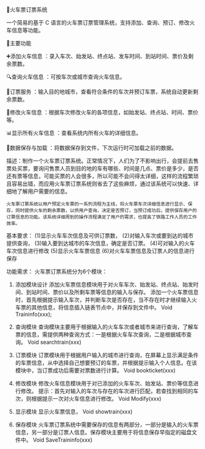 🚂火车票订票系统

一个简易的基于 C 语言的火车票订票管理系统，支持添加、查询、预订、修改火车信息等功能。

🎯主要功能

➕添加火车信息 ：录入车次、始发站、终点站、发车时间、到站时间、票价及剩余票数。

🔍查询火车信息 ：可按车次或城市查询火车信息。

🎫订票服务 ：输入目的地城市，查看符合条件的车次并预订车票，系统自动更新剩余票数。

📝修改火车信息 ：根据车次修改火车的各项信息，如始发站、终点站、时间、票价等。

📊显示所有火车信息 ：查看系统内所有火车的详细信息。

💾数据保存与加载 ：将数据保存到文件，下次运行时可加载之前的数据。

描述：制作一个火车票订票系统。正常情况下，人们为了不影响出行，会提前去售票处买票，要询问售票人员到目的地的车有哪些、时间是几点、票价是多少，是否还有票等信息，可能买票的人会很多，所以可能不会问得太详细，这样的流程繁琐且容易出错，而应用火车票订票系统则省去了这些麻烦，通过该系统可以快速、详细地了解用户需要的信息。

    火车票订票系统以用户预定火车票的一系列流程为主线，将火车票车次详细信息进行显示、保存，同时提供火车的剩余票数，以供用户查询，决定是否预订，当预订成功后，提供保存用户的订票信息的功能。该系统详细周到的操作流程满足了用户的需求，也提高了铁路工作人员的工作效率。

基本要求：
(1)显示火车车次信息及可供订票数，
(2)对输入车次或要到达的城市提供查询，
(3)输入要到达城市的车次信息，确定是否订票。
(4)可对输入的火车车次信息进行修改
(5)显示火车车票信息
(6)对火车车票信息及订票人的信息进行保存

功能需求：
火车票订票系统分为6个模块：
 
1.	添加模块设计
添加火车票信息模块用于对火车车次、始发站、终点站、始发时间、到站时间、票价以及所剩车票等信息的输入与保存。
添加一个火车票信息时，首先根据提示输入车次，并判断车次是否存在，当不存在时才继续输入火车票的其他信息，将信息插入链表节点中，并保存到文件中。
 Void Traininfo(xxx);

2.	查询模块
查询模块主要用于根据输入的火车车次或者城市来进行查询，了解车票的信息，需提供两种查询方式：一是根据火车车次查询，二是根据城市查询。
Void searchtrain(xxx)

3.	订票模块
订票模块用于根据用户输入的城市进行查询，在屏幕上显示满足条件的车票信息，从中选择自己想要预订的车票，并根据提示输入个人信息。在该模块中，当订票成功后需要对票数进行计算。
   Void bookticket(xxx)
  	
5.	修改模块
修改火车信息模块用于对已添加的火车车次、始发站、票价等信息进行修改。
提示：首先对输入的车次与存在的车次进行匹配，若查找到相同的车次，则根据提示一次对火车信息进行修改。
Void Modify(xxx)

7.	显示模块
显示火车票信息，
Void showtrain(xxx)

8.	 保存模块
火车票订票系统中需要保存的信息有两部分，一部分是输入的火车票信息，另一部分是订票人信息。保存模块主要用于将信息保存早指定的磁盘文件中。
Void SaveTraininfo(xxx)

